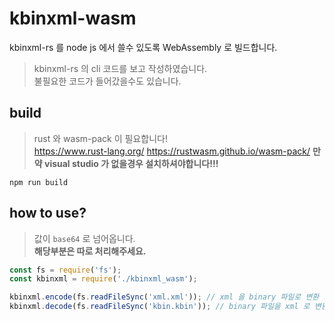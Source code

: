 # kbinxml-wasm
kbinxml-rs 를 node js 에서 쓸수 있도록 WebAssembly 로 빌드합니다.

> kbinxml-rs 의 cli 코드를 보고 작성하였습니다.<br/>
> 불필요한 코드가 들어갔을수도 있습니다.

## build
> rust 와 wasm-pack 이 필요합니다!<br/>
> https://www.rust-lang.org/
> https://rustwasm.github.io/wasm-pack/
> **만약 visual studio 가 없을경우 설치하셔야합니다!!!**
```shell script
npm run build
```

## how to use?
> 값이 `base64` 로 넘어옵니다.<br/>
> **해당부분은 따로 처리해주세요.**

``` javascript
const fs = require('fs');
const kbinxml = require('./kbinxml_wasm');

kbinxml.encode(fs.readFileSync('xml.xml')); // xml 을 binary 파일로 변환
kbinxml.decode(fs.readFileSync('kbin.kbin')); // binary 파일을 xml 로 변환
```
